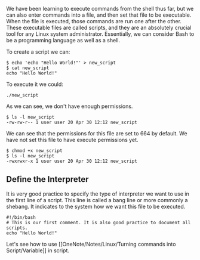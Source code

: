 
We have been learning to execute commands from the shell thus far, but we can also enter
commands into a file, and then set that file to be executable. When the file is executed, those commands are run one after the other. These executable files are called scripts, and they are an absolutely crucial tool for any Linux system administrator. Essentially, we can  consider Bash to be a programming language as well as a shell.

To create a script we can:

```
$ echo 'echo "Hello World!"' > new_script
$ cat new_script
echo "Hello World!"
```

To execute it we could:

```
./new_script
```

As we can see, we don't have enough permissions. 

```
$ ls -l new_script
-rw-rw-r-- 1 user user 20 Apr 30 12:12 new_script
```

We can see that the permissions for this file are set to 664 by default. We have not set this file to
have execute permissions yet.

```
$ chmod +x new_script
$ ls -l new_script
-rwxrwxr-x 1 user user 20 Apr 30 12:12 new_script
```

## Define the Interpreter

It is very good practice to specify the type of interpreter we want to use in the first line of a script.
This line is called a bang line or more commonly a shebang. It indicates to the system how we want this file to be executed.

```
#!/bin/bash
# This is our first comment. It is also good practice to document all scripts.
echo "Hello World!"
```

Let's see how to use [[OneNote/Notes/Linux/Turning commands into Script/Variable]] in script.
